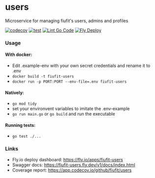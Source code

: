 
# users
Microservice for managing fiufit's users, admins and profiles

[![codecov](https://codecov.io/github/fiufit/users/branch/main/graph/badge.svg?token=PDT69DRER8)](https://codecov.io/github/fiufit/users)
[![test](https://github.com/fiufit/users/actions/workflows/test.yml/badge.svg)](https://github.com/fiufit/users/actions/workflows/test.yml)
[![Lint Go Code](https://github.com/fiufit/users/actions/workflows/lint.yml/badge.svg)](https://github.com/fiufit/users/actions/workflows/lint.yml)
[![Fly Deploy](https://github.com/fiufit/users/actions/workflows/fly.yml/badge.svg)](https://github.com/fiufit/users/actions/workflows/fly.yml)

### Usage

#### With docker:
* Edit .example-env with your own secret credentials and rename it to .env
* `docker build -t fiufit-users`
* `docker run -p PORT:PORT --env-file=.env fiufit-users`

#### Natively: 
* `go mod tidy`
* set your environvent variables to imitate the .env-example
* `go run main.go` or `go build` and run the executable


#### Running tests:
* `go test ./...`


### Links
* Fly.io deploy dashboard: https://fly.io/apps/fiufit-users
* Swagger docs: https://fiufit-users.fly.dev/v1/docs/index.html
* Coverage report: https://app.codecov.io/github/fiufit/users